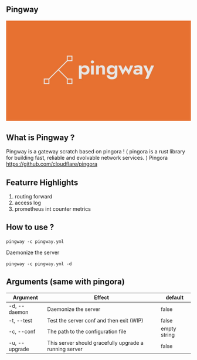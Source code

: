 ## Pingway

![alt text](logo.png)

## What is Pingway ?
Pingway is a gateway scratch based on pingora ! 
( pingora is a rust library for building fast, reliable and evolvable network services.  )
Pingora https://github.com/cloudflare/pingora

## Featurre Highlights
1. routing forward
2. access log
3. prometheus int counter metrics

## How to use ?
```
pingway -c pingway.yml
```
Daemonize the server
```
pingway -c pingway.yml -d
```
## Arguments (same with pingora)
| Argument      | Effect        | default|
| ------------- |-------------| ----|
| -d, --daemon | Daemonize the server | false |
| -t, --test | Test the server conf and then exit (WIP) | false |
| -c, --conf | The path to the configuration file | empty string |
| -u, --upgrade | This server should gracefully upgrade a running server | false |

